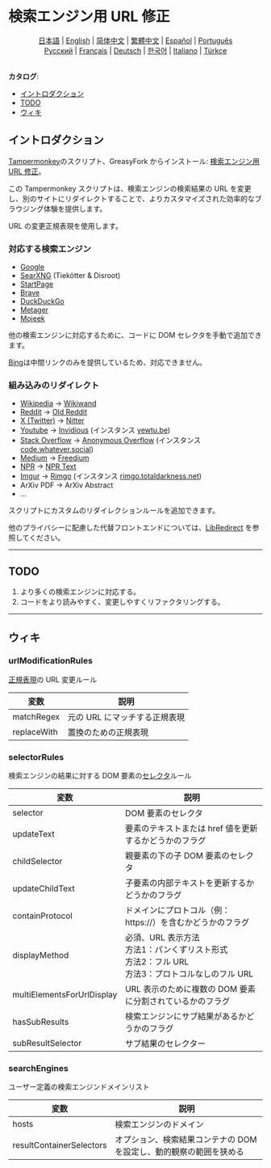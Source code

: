 # 検索エンジン用 URL 修正

<div align="center">
    <a href="https://github.com/domeniczz/URL-Modifier-for-Search-Engines/blob/master/docs/README-ja.md">日本語</a> | 
	<a href="https://github.com/domeniczz/URL-Modifier-for-Search-Engines/blob/master/README.md">English</a> | 
	<a href="https://github.com/domeniczz/URL-Modifier-for-Search-Engines/blob/master/docs/README-zh-cn.md">简体中文</a> | 
    <a href="https://github.com/domeniczz/URL-Modifier-for-Search-Engines/blob/master/docs/README-zh-tw.md">繁體中文</a> | 
	<a href="https://github.com/domeniczz/URL-Modifier-for-Search-Engines/blob/master/docs/README-es.md">Español</a> | 
	<a href="https://github.com/domeniczz/URL-Modifier-for-Search-Engines/blob/master/docs/README-pt.md">Português</a><br/>
    <a href="https://github.com/domeniczz/URL-Modifier-for-Search-Engines/blob/master/docs/README-ru.md">Pусский</a> | 
    <a href="https://github.com/domeniczz/URL-Modifier-for-Search-Engines/blob/master/docs/README-fr.md">Français</a> | 
    <a href="https://github.com/domeniczz/URL-Modifier-for-Search-Engines/blob/master/docs/README-de.md">Deutsch</a> | 
	<a href="https://github.com/domeniczz/URL-Modifier-for-Search-Engines/blob/master/docs/README-ko.md">한국어</a> | 
	<a href="https://github.com/domeniczz/URL-Modifier-for-Search-Engines/blob/master/docs/README-it.md">Italiano</a> | 
	<a href="https://github.com/domeniczz/URL-Modifier-for-Search-Engines/blob/master/docs/README-tr.md">Türkçe</a>
</div>
<br/>

**カタログ**:

- [イントロダクション](https://github.com/domeniczz/URL-Modifier-for-Search-Engines#イントロダクション)
- [TODO](https://github.com/domeniczz/URL-Modifier-for-Search-Engines#TODO)
- [ウィキ](https://github.com/domeniczz/URL-Modifier-for-Search-Engines#ウィキ)

## イントロダクション

[Tampermonkey](https://github.com/Tampermonkey/tampermonkey)のスクリプト、GreasyFork からインストール: [検索エンジン用 URL 修正](https://greasyfork.org/en/scripts/483597-url-modifier-for-search-engines)。

この Tampermonkey スクリプトは、検索エンジンの検索結果の URL を変更し、別のサイトにリダイレクトすることで、よりカスタマイズされた効率的なブラウジング体験を提供します。

URL の変更正規表現を使用します。

### 対応する検索エンジン

- [Google](https://www.google.com)
- [SearXNG](https://searx.space/) (Tiekötter & Disroot)
- [StartPage](https://www.startpage.com)
- [Brave](https://search.brave.com)
- [DuckDuckGo](https://duckduck)
- [Metager](https://metager.org)
- [Mojeek](https://www.mojeek.com)

他の検索エンジンに対応するために、コードに DOM セレクタを手動で追加できます。

[Bing](https://www.bing.com)は中間リンクのみを提供しているため、対応できません。

### 組み込みのリダイレクト

- [Wikipedia](https://www.wikipedia.org) -> [Wikiwand](https://www.wikiwand.com)
- [Reddit](https://www.reddit.com) -> [Old Reddit](https://old.reddit.com)
- [X (Twitter)](https://twitter.com) -> [Nitter](https://nitter.net)
- [Youtube](https://www.youtube.com) -> [Invidious](https://docs.invidious.io/instances) (インスタンス [yewtu.be](https://yewtu.be))
- [Stack Overflow](https://stackoverflow.com) -> [Anonymous Overflow](https://github.com/httpjamesm/AnonymousOverflow#clearnet-instances) (インスタンス [code.whatever.social](https://code.whatever.social))
- [Medium](https://medium.com/) -> [Freedium](https://freedium.cfd)
- [NPR](https://www.npr.org) -> [NPR Text](https://text.npr.org)
- [Imgur](https://imgur.com) -> [Rimgo](https://rimgo.codeberg.page/) (インスタンス [rimgo.totaldarkness.net](https://rimgo.totaldarkness.net))
- ArXiv PDF -> ArXiv Abstract
- ...

スクリプトにカスタムのリダイレクションルールを追加できます。

他のプライバシーに配慮した代替フロントエンドについては、[LibRedirect](https://libredirect.github.io/index.html) を参照してください。

---

## TODO

1. より多くの検索エンジンに対応する。
2. コードをより読みやすく、変更しやすくリファクタリングする。

---

## ウィキ

### urlModificationRules

[正規表現](https://ja.wikipedia.org/wiki/正規表現)の URL 変更ルール

| 変数        | 説明                          |
| ----------- | ----------------------------- |
| matchRegex  | 元の URL にマッチする正規表現 |
| replaceWith | 置換のための正規表現          |

### selectorRules

検索エンジンの結果に対する DOM 要素の[セレクタ](https://developer.mozilla.org/en-US/docs/Web/API/Document_object_model/Locating_DOM_elements_using_selectors)ルール

| 変数            | 説明                                                         |
| --------------- | ------------------------------------------------------------ |
| selector        | DOM 要素のセレクタ                                           |
| updateText      | 要素のテキストまたは href 値を更新するかどうかのフラグ       |
| childSelector   | 親要素の下の子 DOM 要素のセレクタ                            |
| updateChildText | 子要素の内部テキストを更新するかどうかのフラグ               |
| containProtocol | ドメインにプロトコル（例：https://）を含むかどうかのフラグ   |
| displayMethod   | 必須、URL 表示方法<br/>方法1：パンくずリスト形式<br/>方法2：フル URL<br/>方法3：プロトコルなしのフル URL |
| multiElementsForUrlDisplay | URL 表示のために複数の DOM 要素に分割されているかのフラグ |
| hasSubResults     | 検索エンジンにサブ結果があるかどうかのフラグ |
| subResultSelector | サブ結果のセレクター                           |

### searchEngines

ユーザー定義の検索エンジンドメインリスト

| 変数                     | 説明                                                         |
| ------------------------ | ------------------------------------------------------------ |
| hosts                    | 検索エンジンのドメイン                                       |
| resultContainerSelectors | オプション、検索結果コンテナの DOM を設定し、動的観察の範囲を狭める |